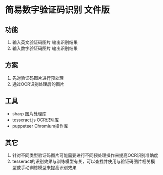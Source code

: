 # 简易数字验证码识别 文件版

## 功能
  1. 输入英文验证码图片 输出识别结果
  2. 输入数字验证码图片 输出识别结果

## 方案
  1. 先对验证码图片进行预处理
  2. 通过OCR识别处理后的图片
## 工具
  - sharp 图片处理库
  - tesseract.js OCR识别库
  - puppeteer Chromium操作库
## 其它
  1. 针对不同类型验证码图片可能需要进行不同预处理操作来提高OCR识别准确度
  2. tesseract的识别效果与训练模型有关，可以查找并使用与验证码图片相关模型或手动训练模型来提高识别效果
